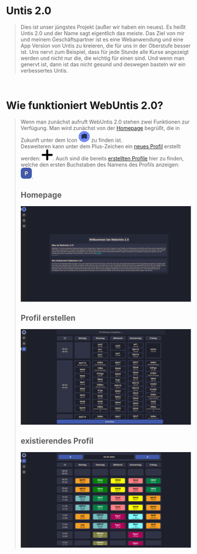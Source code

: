 # Untis 2.0

> Dies ist unser jüngstes Projekt (außer wir haben ein neues). Es heißt Untis 2.0 und der Name sagt eigentlich das meiste. Das Ziel von mir und meinem Geschäftspartner ist es eine Webanwendung und eine App Version von Untis zu kreieren, die für uns in der Oberstufe besser ist. Uns nervt zum Beispiel, dass für jede Stunde alle Kurse angezeigt werden und nicht nur die, die wichtig für einen sind. Und wenn man genervt ist, dann ist das nicht gesund und deswegen basteln wir ein verbessertes Untis.
<br>

# Wie funktioniert WebUntis 2.0?
> Wenn man zunächst aufruft WebUntis 2.0 stehen zwei Funktionen zur Verfügung. Man wird zunächst von der [Homepage](#homepage) begrüßt, die in Zukunft unter dem Icon  <img src="assets/logo.png" alt="🕒" width="30" /> zu finden ist.
> <br>
> Desweiteren kann unter dem Plus-Zeichen ein [neues Profil](#profil-erstellen) erstellt werden: <img src="assets/plus-sign.png" alt="➕" width="30" />.
> Auch sind die bereits [erstellten Profile](#existierendes-profil) hier zu finden, welche den ersten Buchstaben des Namens des Profils anzeigen:  <img src="assets/profile-display-icon.png" alt="👤" width="30" />.
> ## Homepage
> ![Homepage](assets/homepage.png)
> ## Profil erstellen
> ![Profil erstellen](assets/create-profile.png)
> ## existierendes Profil
> ![existierendes Profil](assets/existing-profile.png)
